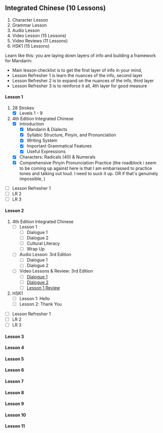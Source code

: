 ## Integrated Chinese (10 Lessons)
1. Character Lesson
2. Grammar Lesson
3. Audio Lesson 
4. Video Lesson (15 Lessons)
5. Video Reviews (11 Lessons)
6. HSK1 (15 Lessons)

Learn like this: you are laying down layers of info and building a framework for Mandarin: 
- Main lesson checklist is to get the first layer of info in your mind,
- Lesson Refresher 1 is learn the nuances of the info, second layer
- Lesson Refresher 2 is to expand on the nuances of the info, third layer
- Lesson Refresher 3 is to reinforce it all, 4th layer for good measure
#### Lesson 1
1. 28 Strokes
	- [x] Levels 1 - 9
2. 4th Edition Integrated Chinese
	- [x] Introduction
		- [x] Mandarin & Dialects
		- [x] Syllabic Structure, Pinyin, and Pronunciation
		- [x] Writing System
		- [x] Important Grammatical Features
		- [x] Useful Expressions
	- [x] Characters: Radicals (40) & Numerals 
	- [x] Comprehensive Pinyin Pronunciation Practice
(the roadblock i seem to be coming up against here is that I am embarrassed to practice tones and talking out loud. I need to suck it up. OR if that's genuinely impossible, )
- [ ] Lesson Refresher 1
- [ ] LR 2
- [ ] LR 3
#### Lesson 2

1. 4th Edition Integrated Chinese
	- [ ] Lesson 1
		- [ ] Dialogue 1
		- [ ] Dialogue 2
		- [ ] Cultural Literacy
		- [ ] Wrap Up
	- [ ] Audio Lesson: 3rd Edition
		- [ ] Dialogue 1
		- [ ] Dialogue 2
	- [ ] Video Lessons & Review: 3rd Edition
		- [ ] [Dialogue 1](https://youtu.be/o_LaSkyt06c?si=9KlBUxsgVK6dndyB)
		- [ ] [Dialogue 2](https://youtu.be/ogl8bLORSSc?si=fMNlus8akvnlrfdX)
		- [ ] [Lesson 1 Review](https://youtu.be/jnzwMBkRoFo?si=pq88JN58-P27aOVx)
2. HSK1 
	- [ ] Lesson 1: Hello
	- [ ] Lesson 2: Thank You

- [ ] Lesson Refresher 1
- [ ] LR 2
- [ ] LR 3
#### Lesson 3
#### Lesson 4
#### Lesson 5
#### Lesson 6
#### Lesson 7
#### Lesson 8
#### Lesson 9
#### Lesson 10

#### Lesson 11

